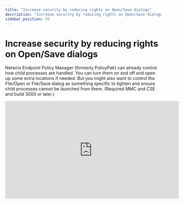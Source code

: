 ```yaml
---
title: "Increase security by reducing rights on Open/Save dialogs"
description: "Increase security by reducing rights on Open/Save dialogs"
sidebar_position: 50
---
```

# Increase security by reducing rights on Open/Save dialogs

Netwrix Endpoint Policy Manager (formerly PolicyPak) can already control how child processes are
handled. You can turn them on and off and open up some extra locations if needed. But you might also
want to control the File/Open or File/Save dialog as something specific to tighten and ensure child
processes cannot be launched from there. (Required MMC and CSE and build 3000 or later.)

<iframe width="560" height="315" src="https://www.youtube.com/embed/FIqBRouKn0I?si=g3qQHgiotc5uDAUg" title="YouTube video player" frameborder="0" allow="accelerometer; autoplay; clipboard-write; encrypted-media; gyroscope; picture-in-picture; web-share" referrerpolicy="strict-origin-when-cross-origin" allowfullscreen></iframe>
